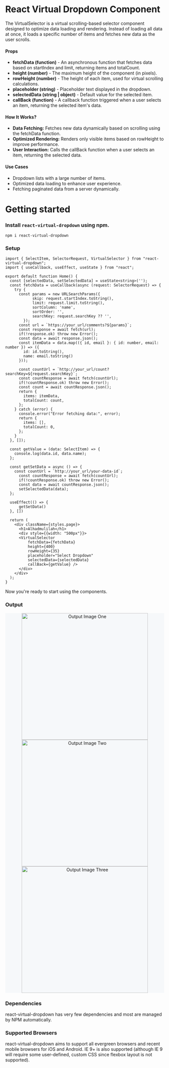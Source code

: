 # React Virtual Dropdown Component
The VirtualSelector is a virtual scrolling-based selector component designed to optimize data loading and rendering. Instead of loading all data at once, it loads a specific number of items and fetches new data as the user scrolls.

#### Props
- **fetchData (function)** - An asynchronous function that fetches data based on startIndex and limit, returning items and totalCount.
- **height (number)** - The maximum height of the component (in pixels).
- **rowHeight (number)** - The height of each item, used for virtual scrolling calculations.
- **placeholder (string)** - Placeholder text displayed in the dropdown.
- **selectedData (string | object)** - Default value for the selected item.
- **callBack (function)** - A callback function triggered when a user selects an item, returning the selected item's data.

#### How It Works?
- **Data Fetching:** Fetches new data dynamically based on scrolling using the fetchData function.
- **Optimized Rendering:** Renders only visible items based on rowHeight to improve performance.
- **User Interaction:** Calls the callBack function when a user selects an item, returning the selected data.

#### Use Cases
- Dropdown lists with a large number of items.
- Optimized data loading to enhance user experience.
- Fetching paginated data from a server dynamically.

# Getting started
### Install `react-virtual-dropdown` using npm.

```npm i react-virtual-dropdown```

### Setup
```
import { SelectItem, SelectorRequest, VirtualSelector } from "react-virtual-dropdown";
import { useCallback, useEffect, useState } from "react";

export default function Home() {
  const [selectedData, setSelectedData] = useState<string>('');
  const fetchData = useCallback(async (request: SelectorRequest) => {
    try {
      const params = new URLSearchParams({
            skip: request.startIndex.toString(),
            limit: request.limit.toString(),
            sortColumn: 'name',
            sortOrder: '',
            searchKey: request.searchKey ?? '',
        });
      const url = `https://your_url/comments?${params}`;
      const response = await fetch(url);
      if(!response.ok) throw new Error();
      const data = await response.json();
      const itemData = data.map(({ id, email }: { id: number, email: number }) => ({
        id: id.toString(), 
        name: email.toString() 
      }));
  
      const countUrl = `http://your_url/count?searchKey=${request.searchKey}`;
      const countResponse = await fetch(countUrl);
      if(!countResponse.ok) throw new Error();
      const count = await countResponse.json();
      return {
        items: itemData,
        totalCount: count,
      };
    } catch (error) {
      console.error("Error fetching data:", error);
      return {
        items: [],
        totalCount: 0,
      };
    }
  }, []);

  const getValue = (data: SelectItem) => {
    console.log(data.id, data.name);
  };

  const getSetData = async () => {
    const countUrl = `http://your_url/your-data-id`;
      const countResponse = await fetch(countUrl);
      if(!countResponse.ok) throw new Error();
      const data = await countResponse.json();
      setSelectedData(data);
  };

  useEffect(() => {
      getSetData()
  }, [])

  return (
    <div className={styles.page}>
      <h1>Alhadmulilah</h1>
      <div style={{width: "500px"}}>
      <VirtualSelector
          fetchData={fetchData}
          height={400}
          rowHeight={35}
          placeholder="Select Dropdown"
          selectedData={selectedData}
          callBack={getValue} />
      </div>
    </div>
  );
}
```
Now you're ready to start using the components.

### Output
<p align="center" style="background-color: #f6f8fa;">
  <img src="https://github.com/mntushar/ReactVirtualDropdown/blob/main/OutputImages/Screenshot%202025-03-05%20170327.png" alt="Output Image One" width="400"/>
  <img src="https://github.com/mntushar/ReactVirtualDropdown/blob/main/OutputImages/Screenshot%202025-03-05%20170350.png" alt="Output Image Two" width="400"/>
  <img src="https://github.com/mntushar/ReactVirtualDropdown/blob/main/OutputImages/Screenshot%202025-03-05%20170406.png" alt="Output Image Three" width="400"/>
</p>


### Dependencies
react-virtual-dropdown has very few dependencies and most are managed by NPM automatically.


### Supported Browsers
react-virtual-dropdown aims to support all evergreen browsers and recent mobile browsers for iOS and Android. IE 9+ is also supported (although IE 9 will require some user-defined, custom CSS since flexbox layout is not supported).

